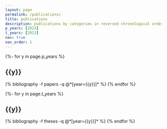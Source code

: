 ```yaml
---
layout: page
permalink: /publications/
title: publications
description: publications by categories in reversed chronological order. generated by jekyll-scholar.
p_years: [2023]
t_years: [2023]
nav: true
nav_order: 1
---
```

<!-- _pages/publications.md -->
<div class="publications">

{%- for y in page.p_years %}
  <h2 class="year">{{y}}</h2>
  {% bibliography -f papers -q @*[year={{y}}]* %}
{% endfor %}

{%- for y in page.t_years %}
  <h2 class="year">{{y}}</h2>
  {% bibliography -f theses -q @*[year={{y}}]* %}
{% endfor %}

</div>